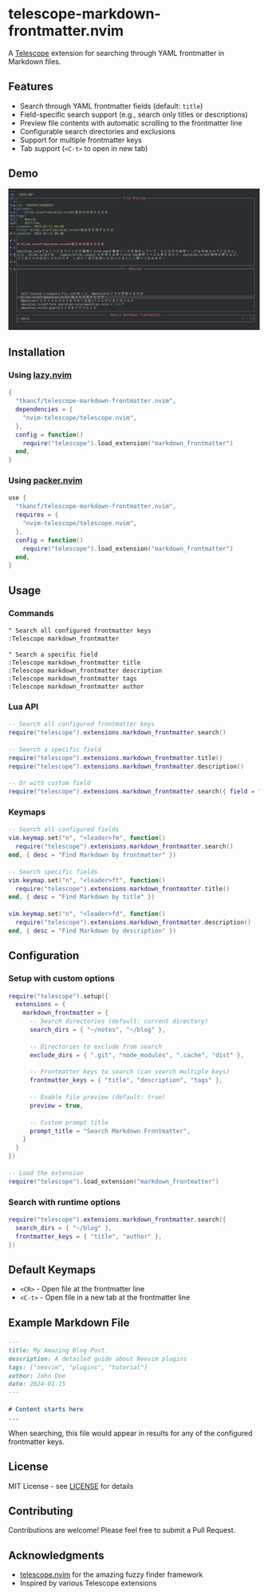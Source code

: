 # telescope-markdown-frontmatter.nvim

A [Telescope](https://github.com/nvim-telescope/telescope.nvim) extension for searching through YAML frontmatter in Markdown files.

## Features

- Search through YAML frontmatter fields (default: `title`)
- Field-specific search support (e.g., search only titles or descriptions)
- Preview file contents with automatic scrolling to the frontmatter line
- Configurable search directories and exclusions
- Support for multiple frontmatter keys
- Tab support (`<C-t>` to open in new tab)

## Demo

![Demo Screenshot](docs/screenshot.png)

## Installation

### Using [lazy.nvim](https://github.com/folke/lazy.nvim)

```lua
{
  "tkancf/telescope-markdown-frontmatter.nvim",
  dependencies = {
    "nvim-telescope/telescope.nvim",
  },
  config = function()
    require("telescope").load_extension("markdown_frontmatter")
  end,
}
```

### Using [packer.nvim](https://github.com/wbthomason/packer.nvim)

```lua
use {
  "tkancf/telescope-markdown-frontmatter.nvim",
  requires = {
    "nvim-telescope/telescope.nvim",
  },
  config = function()
    require("telescope").load_extension("markdown_frontmatter")
  end,
}
```

## Usage

### Commands

```vim
" Search all configured frontmatter keys
:Telescope markdown_frontmatter

" Search a specific field
:Telescope markdown_frontmatter title
:Telescope markdown_frontmatter description
:Telescope markdown_frontmatter tags
:Telescope markdown_frontmatter author
```

### Lua API

```lua
-- Search all configured frontmatter keys
require("telescope").extensions.markdown_frontmatter.search()

-- Search a specific field
require("telescope").extensions.markdown_frontmatter.title()
require("telescope").extensions.markdown_frontmatter.description()

-- Or with custom field
require("telescope").extensions.markdown_frontmatter.search({ field = "author" })
```

### Keymaps

```lua
-- Search all configured fields
vim.keymap.set("n", "<leader>fm", function()
  require("telescope").extensions.markdown_frontmatter.search()
end, { desc = "Find Markdown by frontmatter" })

-- Search specific fields
vim.keymap.set("n", "<leader>ft", function()
  require("telescope").extensions.markdown_frontmatter.title()
end, { desc = "Find Markdown by title" })

vim.keymap.set("n", "<leader>fd", function()
  require("telescope").extensions.markdown_frontmatter.description()
end, { desc = "Find Markdown by description" })
```

## Configuration

### Setup with custom options

```lua
require("telescope").setup({
  extensions = {
    markdown_frontmatter = {
      -- Search directories (default: current directory)
      search_dirs = { "~/notes", "~/blog" },
      
      -- Directories to exclude from search
      exclude_dirs = { ".git", "node_modules", ".cache", "dist" },
      
      -- Frontmatter keys to search (can search multiple keys)
      frontmatter_keys = { "title", "description", "tags" },
      
      -- Enable file preview (default: true)
      preview = true,
      
      -- Custom prompt title
      prompt_title = "Search Markdown Frontmatter",
    }
  }
})

-- Load the extension
require("telescope").load_extension("markdown_frontmatter")
```

### Search with runtime options

```lua
require("telescope").extensions.markdown_frontmatter.search({
  search_dirs = { "~/blog" },
  frontmatter_keys = { "title", "author" },
})
```

## Default Keymaps

- `<CR>` - Open file at the frontmatter line
- `<C-t>` - Open file in a new tab at the frontmatter line

## Example Markdown File

```markdown
---
title: My Amazing Blog Post
description: A detailed guide about Neovim plugins
tags: ["neovim", "plugins", "tutorial"]
author: John Doe
date: 2024-01-15
---

# Content starts here
...
```

When searching, this file would appear in results for any of the configured frontmatter keys.

## License

MIT License - see [LICENSE](LICENSE) for details

## Contributing

Contributions are welcome! Please feel free to submit a Pull Request.

## Acknowledgments

- [telescope.nvim](https://github.com/nvim-telescope/telescope.nvim) for the amazing fuzzy finder framework
- Inspired by various Telescope extensions